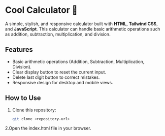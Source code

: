 # Cool Calculator 🧮

A simple, stylish, and responsive calculator built with **HTML**, **Tailwind CSS**, and **JavaScript**. This calculator can handle basic arithmetic operations such as addition, subtraction, multiplication, and division.

## Features

- Basic arithmetic operations (Addition, Subtraction, Multiplication, Division).
- Clear display button to reset the current input.
- Delete last digit button to correct mistakes.
- Responsive design for desktop and mobile views.

## How to Use

1. Clone this repository:
   ```bash
   git clone <repository-url>
2.Open the index.html file in your browser.

